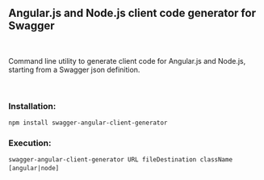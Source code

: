 Angular.js and Node.js client code generator for Swagger
--------------------------------------------------------

 

Command line utility to generate client code for Angular.js and Node.js,
starting from a Swagger json definition.

 

### Installation:

`npm install swagger-angular-client-generator`

### Execution:

`swagger-angular-client-generator URL fileDestination className [angular|node]` 
